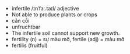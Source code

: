 
- infertile	/ɪnˈfɜː.taɪl/	adjective	
- Not able to produce plants or crops	
- cằn cỗi	
- unfruchtbar	
- The infertile soil cannot support new growth.	
- fertility (n) = sự màu mỡ, fertile (adj) = màu mỡ	
- fertilis (fruitful)
